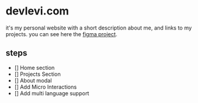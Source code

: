 # devlevi.com

it's my personal website with a short description about me, and links to my projects.
you can see here the [figma project](https://www.figma.com/file/JAXHM9H2Hh7mkIC634jZrS/devlevi.com?node-id=0%3A1&t=pqyIHFAUlEf2xa7S-1).

## steps
- [] Home section
- [] Projects Section
- [] About modal
- [] Add Micro Interactions
- [] Add multi language support
